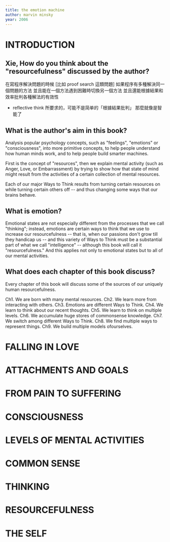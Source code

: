 ```yaml
---
title: the emotion machine
author: marvin minsky
year: 2006
---
```


# INTRODUCTION

## Xie, How do you think about the "resourcefulness" discussed by the author?

在寫程序解決問題的時候
[比如 proof search 這類問題]
如果程序有多種解決同一個問題的方法
並且能在一個方法遇到困難時切換另一個方法
並且還能根據結果和效率批判各種解法的有效性
- reflective think 所要求的，可能不是简单的「根據結果批判」
那麼就像是智能了

## What is the author's aim in this book?

Analysis popular psychology concepts,
such as "feelings", "emotions" or "consciousness",
into more primitive concepts,
to help people understand how human minds work,
and to help people build smarter machines.

First is the concept of "resources",
then we explain mental activity (such as Anger, Love, or Embarrassment)
by trying to show how that state of mind might result from
the activities of a certain collection of mental resources.

Each of our major Ways to Think results from
turning certain resources on
while turning certain others off
-- and thus changing some ways that our brains behave.

## What is emotion?

Emotional states are not especially different from
the processes that we call "thinking"; instead,
emotions are certain ways to think that we use
to increase our resourcefulness -- that is,
when our passions don't grow till they handicap us --
and this variety of Ways to Think
must be a substantial part of what we call "intelligence" --
although this book will call it "resourcefulness."
And this applies not only to emotional states
but to all of our mental activities.

## What does each chapter of this book discuss?

Every chapter of this book will discuss some of
the sources of our uniquely human resourcefulness.

Ch1. We are born with many mental resources.
Ch2. We learn more from interacting with others.
Ch3. Emotions are different Ways to Think.
Ch4. We learn to think about our recent thoughts.
Ch5. We learn to think on multiple levels.
Ch6. We accumulate huge stores of commonsense knowledge.
Ch7. We switch among different Ways to Think.
Ch8. We find multiple ways to represent things.
Ch9. We build multiple models ofourselves.

# FALLING IN LOVE

# ATTACHMENTS AND GOALS

# FROM PAIN TO SUFFERING

# CONSCIOUSNESS

# LEVELS OF MENTAL ACTIVITIES

# COMMON SENSE

# THINKING

# RESOURCEFULNESS

# THE SELF

